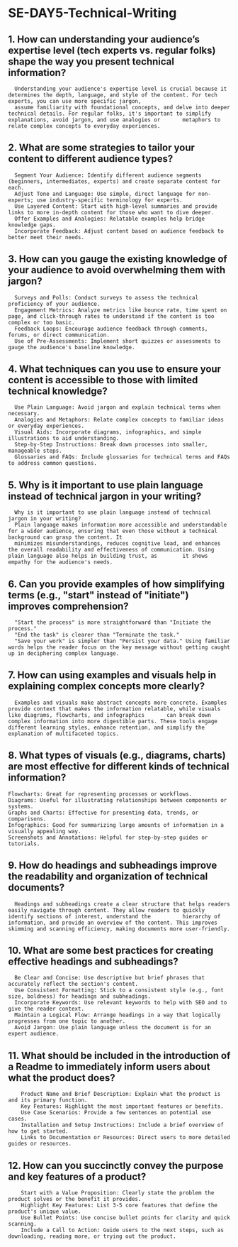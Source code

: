 # SE-DAY5-Technical-Writing
## 1. How can understanding your audience’s expertise level (tech experts vs. regular folks) shape the way you present technical information?

      Understanding your audience's expertise level is crucial because it determines the depth, language, and style of the content. For tech experts, you can use more specific jargon, 
      assume familiarity with foundational concepts, and delve into deeper technical details. For regular folks, it's important to simplify explanations, avoid jargon, and use analogies or       metaphors to relate complex concepts to everyday experiences.
      
## 2. What are some strategies to tailor your content to different audience types?

      Segment Your Audience: Identify different audience segments (beginners, intermediates, experts) and create separate content for each.
      Adjust Tone and Language: Use simple, direct language for non-experts; use industry-specific terminology for experts.
      Use Layered Content: Start with high-level summaries and provide links to more in-depth content for those who want to dive deeper.
      Offer Examples and Analogies: Relatable examples help bridge knowledge gaps.
      Incorporate Feedback: Adjust content based on audience feedback to better meet their needs.
      
## 3. How can you gauge the existing knowledge of your audience to avoid overwhelming them with jargon?
      Surveys and Polls: Conduct surveys to assess the technical proficiency of your audience.
      Engagement Metrics: Analyze metrics like bounce rate, time spent on page, and click-through rates to understand if the content is too complex or too basic.
      Feedback Loops: Encourage audience feedback through comments, forums, or direct communication.
      Use of Pre-Assessments: Implement short quizzes or assessments to gauge the audience's baseline knowledge.

## 4. What techniques can you use to ensure your content is accessible to those with limited technical knowledge?
      Use Plain Language: Avoid jargon and explain technical terms when necessary.
      Analogies and Metaphors: Relate complex concepts to familiar ideas or everyday experiences.
      Visual Aids: Incorporate diagrams, infographics, and simple illustrations to aid understanding.
      Step-by-Step Instructions: Break down processes into smaller, manageable steps.
      Glossaries and FAQs: Include glossaries for technical terms and FAQs to address common questions.

## 5. Why is it important to use plain language instead of technical jargon in your writing?

      Why is it important to use plain language instead of technical jargon in your writing?
      Plain language makes information more accessible and understandable for a wider audience, ensuring that even those without a technical background can grasp the content. It         
      minimizes misunderstandings, reduces cognitive load, and enhances the overall readability and effectiveness of communication. Using plain language also helps in building trust, as        it shows empathy for the audience's needs.

## 6. Can you provide examples of how simplifying terms (e.g., "start" instead of "initiate") improves comprehension?

      "Start the process" is more straightforward than "Initiate the process."
      "End the task" is clearer than "Terminate the task."
      "Save your work" is simpler than "Persist your data." Using familiar words helps the reader focus on the key message without getting caught up in deciphering complex language.

## 7. How can using examples and visuals help in explaining complex concepts more clearly?

      Examples and visuals make abstract concepts more concrete. Examples provide context that makes the information relatable, while visuals like diagrams, flowcharts, and infographics       can break down complex information into more digestible parts. These tools engage different learning styles, enhance retention, and simplify the explanation of multifaceted topics.

## 8. What types of visuals (e.g., diagrams, charts) are most effective for different kinds of technical information?

    Flowcharts: Great for representing processes or workflows.
    Diagrams: Useful for illustrating relationships between components or systems.
    Graphs and Charts: Effective for presenting data, trends, or comparisons.
    Infographics: Good for summarizing large amounts of information in a visually appealing way.
    Screenshots and Annotations: Helpful for step-by-step guides or tutorials.
## 9. How do headings and subheadings improve the readability and organization of technical documents?

      Headings and subheadings create a clear structure that helps readers easily navigate through content. They allow readers to quickly identify sections of interest, understand the          hierarchy of information, and provide an overview of the content. This improves skimming and scanning efficiency, making documents more user-friendly.
## 10. What are some best practices for creating effective headings and subheadings?
      Be Clear and Concise: Use descriptive but brief phrases that accurately reflect the section's content.
      Use Consistent Formatting: Stick to a consistent style (e.g., font size, boldness) for headings and subheadings.
      Incorporate Keywords: Use relevant keywords to help with SEO and to give the reader context.
      Maintain a Logical Flow: Arrange headings in a way that logically progresses from one topic to another.
      Avoid Jargon: Use plain language unless the document is for an expert audience.
## 11. What should be included in the introduction of a Readme to immediately inform users about what the product does?

        Product Name and Brief Description: Explain what the product is and its primary function.
        Key Features: Highlight the most important features or benefits.
        Use Case Scenarios: Provide a few sentences on potential use cases.
        Installation and Setup Instructions: Include a brief overview of how to get started.
        Links to Documentation or Resources: Direct users to more detailed guides or resources.
## 12. How can you succinctly convey the purpose and key features of a product?

        Start with a Value Proposition: Clearly state the problem the product solves or the benefit it provides.
        Highlight Key Features: List 3-5 core features that define the product's unique value.
        Use Bullet Points: Use concise bullet points for clarity and quick scanning.
        Include a Call to Action: Guide users to the next steps, such as downloading, reading more, or trying out the product.
